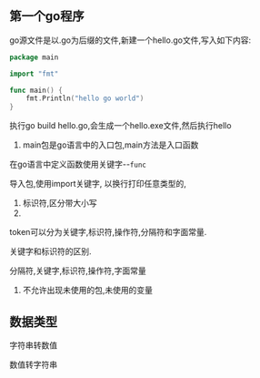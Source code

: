 


## 第一个go程序

go源文件是以.go为后缀的文件,新建一个hello.go文件,写入如下内容:

```go title="hello.go"
package main

import "fmt"

func main() {
	fmt.Println("hello go world")
}
```

执行go build hello.go,会生成一个hello.exe文件,然后执行hello

1. main包是go语言中的入口包,main方法是入口函数

在go语言中定义函数使用关键字--`func`


导入包,使用import关键字,
以换行打印任意类型的,




1. 标识符,区分带大小写
2. 



token可以分为关键字,标识符,操作符,分隔符和字面常量.



关键字和标识符的区别.



分隔符,关键字,标识符,操作符,字面常量








1. 不允许出现未使用的包,未使用的变量




## 数据类型




字符串转数值

数值转字符串










